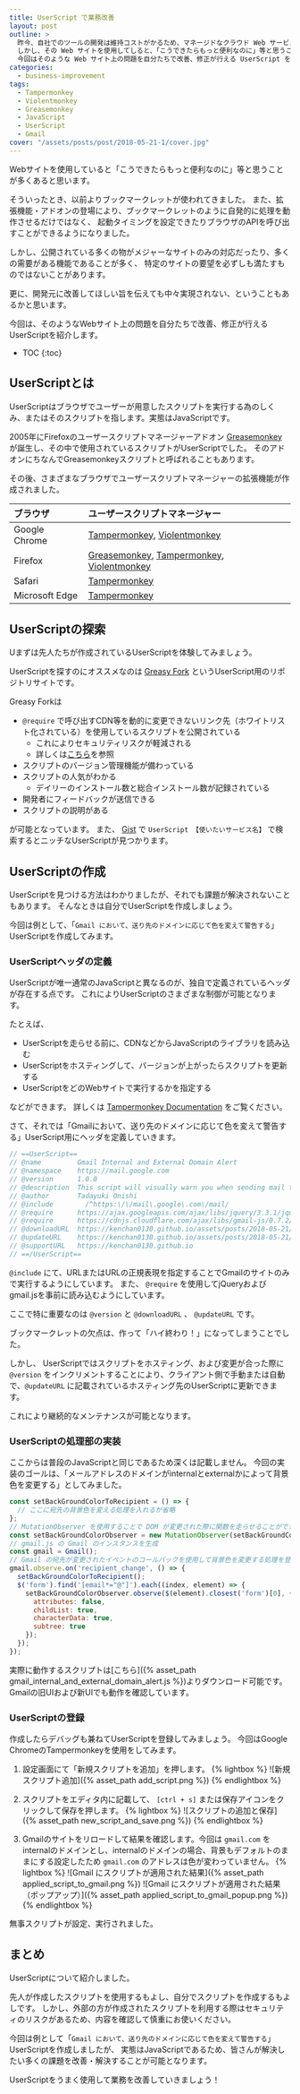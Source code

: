 ```yaml
---
title: UserScript で業務改善
layout: post
outline: >
  昨今、自社でのツールの開発は維持コストがかるため、マネージドなクラウド Web サービスを使用することが多くなってきています。
  しかし、その Web サイトを使用してしると、「こうできたらもっと便利なのに」等と思うことも多々あります。
  今回はそのような Web サイト上の問題を自分たちで改善、修正が行える UserScript を紹介します。
categories:
  - business-improvement
tags:
  - Tampermonkey
  - Violentmonkey
  - Greasemonkey
  - JavaScript
  - UserScript
  - Gmail
cover: "/assets/posts/post/2018-05-21-1/cover.jpg"
---
```


Webサイトを使用していると「こうできたらもっと便利なのに」等と思うことが多くあると思います。

そういったとき、以前よりブックマークレットが使われてきました。
また、拡張機能・アドオンの登場により、ブックマークレットのように自発的に処理を動作させるだけではなく、
起動タイミングを設定できたりブラウザのAPIを呼び出すことができるようになりました。

しかし、公開されている多くの物がメジャーなサイトのみの対応だったり、多くの需要がある機能であることが多く、
特定のサイトの要望を必ずしも満たすものではないことがあります。

更に、開発元に改善してほしい旨を伝えても中々実現されない、ということもあるかと思います。

今回は、そのようなWebサイト上の問題を自分たちで改善、修正が行えるUserScriptを紹介します。

* TOC
{:toc}

## UserScriptとは

UserScriptはブラウザでユーザーが用意したスクリプトを実行する為のしくみ、またはそのスクリプトを指します。実態はJavaScriptです。

2005年にFirefoxのユーザースクリプトマネージャーアドオン [Greasemonkey](https://addons.mozilla.org/ja/firefox/addon/greasemonkey/) が誕生し、その中で使用されているスクリプトがUserScriptでした。
そのアドオンにちなんでGreasemonkeyスクリプトと呼ばれることもあります。

その後、さまざまなブラウザでユーザースクリプトマネージャーの拡張機能が作成されました。

| ブラウザ       | ユーザースクリプトマネージャー                                                                                                                                                                                                   |
|:---------------|:---------------------------------------------------------------------------------------------------------------------------------------------------------------------------------------------------------------------------------|
| Google Chrome  | [Tampermonkey](https://chrome.google.com/webstore/detail/tampermonkey/dhdgffkkebhmkfjojejmpbldmpobfkfo), [Violentmonkey](https://chrome.google.com/webstore/detail/violentmonkey/jinjaccalgkegednnccohejagnlnfdag)               |
| Firefox        | [Greasemonkey](https://addons.mozilla.org/ja/firefox/addon/greasemonkey/), [Tampermonkey](https://addons.mozilla.org/ja/firefox/addon/tampermonkey/), [Violentmonkey](https://addons.mozilla.org/ja/firefox/addon/tampermonkey/) |
| Safari         | [Tampermonkey](http://tampermonkey.net/?browser=safari)                                                                                                                                                                          |
| Microsoft Edge | [Tampermonkey](http://tampermonkey.net/?browser=edge)                                                                                                                                                                            |

## UserScriptの探索

Uまずは先人たちが作成されているUserScriptを体験してみましょう。

UserScriptを探すのにオススメなのは [Greasy Fork](https://greasyfork.org/) というUserScript用のリポジトリサイトです。

Greasy Forkは

- `@require` で呼び出すCDN等を動的に変更できないリンク先（ホワイトリスト化されている）を使用しているスクリプトを公開されている
  - これによりセキュリティリスクが軽減される
  - 詳しくは[こちら](https://greasyfork.org/help/external-scripts)を参照
- スクリプトのバージョン管理機能が備わっている
- スクリプトの人気がわかる
  - デイリーのインストール数と総合インストール数が記録されている
- 開発者にフィードバックが送信できる
- スクリプトの説明がある

が可能となっています。
また、 [Gist](https://gist.github.com/) で `UserScript 【使いたいサービス名】` で検索するとニッチなUserScriptが見つかります。

## UserScriptの作成

UserScriptを見つける方法はわかりましたが、それでも課題が解決されないこともあります。
そんなときは自分でUserScriptを作成しましょう。

今回は例として、「`Gmail において、送り先のドメインに応じて色を変えて警告する`」UserScriptを作成してみます。

### UserScriptヘッダの定義

UserScriptが唯一通常のJavaScriptと異なるのが、独自で定義されているヘッダが存在する点です。
これによりUserScriptのさまざまな制御が可能となります。

たとえば、

- UserScriptを走らせる前に、CDNなどからJavaScriptのライブラリを読み込む
- UserScriptをホスティングして、バージョンが上がったらスクリプトを更新する
- UserScriptをどのWebサイトで実行するかを指定する

などができます。
詳しくは [Tampermonkey Documentation](http://tampermonkey.net/documentation.php) をご覧ください。

さて、それでは「Gmailにおいて、送り先のドメインに応じて色を変えて警告する」UserScript用にヘッダを定義していきます。

```js
// ==UserScript==
// @name         Gmail Internal and External Domain Alert
// @namespace    https://mail.google.com
// @version      1.0.0
// @description  This script will visually warn you when sending mail to other than the regulated domain in Gmail.
// @author       Tadayuki Onishi
// @include        /^https:\/\/mail\.google\.com\/mail/
// @require      https://ajax.googleapis.com/ajax/libs/jquery/3.3.1/jquery.min.js
// @require      https://cdnjs.cloudflare.com/ajax/libs/gmail-js/0.7.2/gmail.min.js
// @downloadURL  https://kenchan0130.github.io/assets/posts/2018-05-21/1/gmail_internal_and_external_domain_alert.js
// @updateURL    https://kenchan0130.github.io/assets/posts/2018-05-21/1/gmail_internal_and_external_domain_alert.js
// @supportURL   https://kenchan0130.github.io
// ==/UserScript==
```

`@include` にて、URLまたはURLの正規表現を指定することでGmailのサイトのみで実行するようにしています。
また、 `@require` を使用してjQueryおよびgmail.jsを事前に読み込むようにしています。

ここで特に重要なのは `@version` と `@downloadURL` 、 `@updateURL` です。

ブックマークレットの欠点は、作って「ハイ終わり！」になってしまうことでした。

しかし、 UserScriptではスクリプトをホスティング、および変更が合った際に `@version` をインクリメントすることにより、クライアント側で手動または自動で、`@updateURL` に記載されているホスティング先のUserScriptに更新できます。

これにより継続的なメンテナンスが可能となります。

### UserScriptの処理部の実装

ここからは普段のJavaScriptと同じであるため深くは記載しません。
今回の実装のゴールは、「メールアドレスのドメインがinternalとexternalかによって背景色を変更する」としてみました。

```js
const setBackGroundColorToRecipient = () => {
  // ここに宛先の背景色を変える処理を入れるが省略
};
// MutationObserver を使用することで DOM が変更された際に関数を走らせることができる
const setBackGroundColorObserver = new MutationObserver(setBackGroundColorToRecipient);
// gmail.js の Gmail のインスタンスを生成
const gmail = Gmail();
// Gmail の宛先が変更されたイベントのコールバックを使用して背景色を変更する処理を登録する
gmail.observe.on('recipient_change', () => {
  setBackGroundColorToRecipient();
  $('form').find('[email*="@"]').each((index, element) => {
    setBackGroundColorObserver.observe($(element).closest('form')[0], {
      attributes: false,
      childList: true,
      characterData: true,
      subtree: true
    });
  });
});
```

実際に動作するスクリプトは[こちら]({% asset_path gmail_internal_and_external_domain_alert.js %})よりダウンロード可能です。
Gmailの旧UIおよび新UIでも動作を確認しています。

### UserScriptの登録

作成したらデバッグも兼ねてUserScriptを登録してみましょう。
今回はGoogle ChromeのTampermonkeyを使用をしてみます。

1. 設定画面にて「新規スクリプトを追加」を押します。
{% lightbox %}
![新規スクリプト追加]({% asset_path add_script.png %})
{% endlightbox %}

2. スクリプトをエディタ内に記載して、 `[ctrl + s]` または保存アイコンをクリックして保存を押します。
{% lightbox %}
![スクリプトの追加と保存]({% asset_path new_script_and_save.png %})
{% endlightbox %}

3. Gmailのサイトをリロードして結果を確認します。今回は `gmail.com` をinternalのドメインとし、internalのドメインの場合、背景もデフォルトのままにする設定したため `gmail.com` のアドレスは色が変わっていません。
{% lightbox %}
![Gmail にスクリプトが適用された結果]({% asset_path applied_script_to_gmail.png %})
![Gmail にスクリプトが適用された結果（ポップアップ）]({% asset_path applied_script_to_gmail_popup.png %})
{% endlightbox %}

無事スクリプトが設定、実行されました。

## まとめ

UserScriptについて紹介しました。

先人が作成したスクリプトを使用するもよし、自分でスクリプトを作成するもよしです。
しかし、外部の方が作成されたスクリプトを利用する際はセキュリティのリスクがあるため、内容を確認して慎重にお使いください。

今回は例として「`Gmail において、送り先のドメインに応じて色を変えて警告する`」UserScriptを作成しましたが、
実態はJavaScriptであるため、皆さんが解決したい多くの課題を改善・解決することが可能となります。

UserScriptをうまく使用して業務を改善していきましょう！
